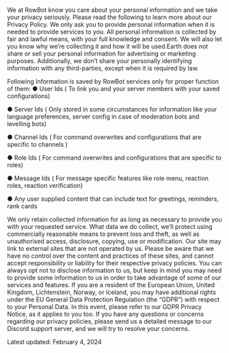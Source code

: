We at RowBot know you care about your personal information and we take your privacy seriously. Please read the following to learn more about our Privacy Policy. We only ask you to provide personal information when it is needed to provide services to you. All personal information is collected by fair and lawful means, with your full knowledge and consent. We will also let you know why we’re collecting it and how it will be used.Earth does not share or sell your personal information for advertising or marketing purposes. Additionally, we don’t share your personally identifying information with any third-parties, except when it is required by law.

Following Information is saved by RowBot services only for proper function of them:
● User Ids ( To link you and your server members with your saved configurations)

● Server Ids ( Only stored in some circumstances for information like your language preferences, server config in case of moderation bots and levelling bots)

● Channel Ids ( For command overwrites and configurations that are specific to channels )

● Role Ids ( For command overwrites and configurations that are specific to roles)

● Message Ids ( For message specific features like role menu, reaction roles, reaction verification)

● Any user supplied content that can include text for greetings, reminders, rank cards


We only retain collected information for as long as necessary to provide you with your requested service. What data we do collect, we’ll protect using commercially reasonable means to prevent loss and theft, as well as unauthorised access, disclosure, copying, use or modification.
Our site may link to external sites that are not operated by us. Please be aware that we have no control over the content and practices of these sites, and cannot accept responsibility or liability for their respective privacy policies.
You can always opt not to disclose information to us, but keep in mind you may need to provide some information to us in order to take advantage of some of our services and features.
If you are a resident of the European Union, United Kingdom, Lichtenstein, Norway, or Iceland, you may have additional rights under the EU General Data Protection Regulation (the “GDPR”) with respect to your Personal Data. In this event, please refer to our GDPR Privacy Notice, as it applies to you too.
If you have any questions or concerns regarding our privacy policies, please send us a detailed message to our Discord support server, and we will try to resolve your concerns.

Latest updated: February 4, 2024

